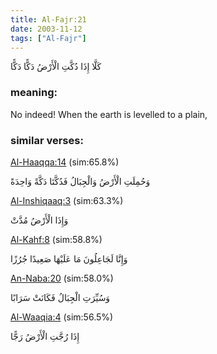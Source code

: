 ```yaml
---
title: Al-Fajr:21
date: 2003-11-12
tags: ["Al-Fajr"]
---
```

كَلَّا إِذَا دُكَّتِ الْأَرْضُ دَكًّا دَكًّا
### meaning: 
No indeed! When the earth is levelled to a plain,
### similar verses: 

[Al-Haaqqa:14](/69/14) (sim:65.8%)

وَحُمِلَتِ الْأَرْضُ وَالْجِبَالُ فَدُكَّتَا دَكَّةً وَاحِدَةً

[Al-Inshiqaaq:3](/84/3) (sim:63.3%)

وَإِذَا الْأَرْضُ مُدَّتْ

[Al-Kahf:8](/18/8) (sim:58.8%)

وَإِنَّا لَجَاعِلُونَ مَا عَلَيْهَا صَعِيدًا جُرُزًا

[An-Naba:20](/78/20) (sim:58.0%)

وَسُيِّرَتِ الْجِبَالُ فَكَانَتْ سَرَابًا

[Al-Waaqia:4](/56/4) (sim:56.5%)

إِذَا رُجَّتِ الْأَرْضُ رَجًّا
